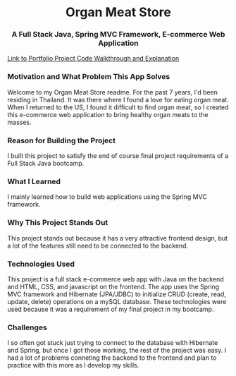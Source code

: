 <h1 align="center">Organ Meat Store</h1>
<h3 align="center">A Full Stack Java, Spring MVC Framework, E-commerce Web Application</h3>

<a href="https://docs.google.com/presentation/d/1cs9mSo9MEVyy1vJH4kPG_TBWx6pZ6qp3IhlT3IGqXCY/edit?usp=sharing">Link to Portfolio Project Code Walkthrough and Explanation</a>

<h3 align="left">Motivation and What Problem This App Solves</h3>
Welcome to my Organ Meat Store readme. For the past 7 years, I'd been residing in Thailand. It was there where I found a love for eating organ meat. When I returned to the US, I found it difficult to find organ meat, so I created this e-commerce web application to bring healthy organ meats to the masses. 

<h3 align="left">Reason for Building the Project</h3>
I built this project to satisfy the end of course final project requirements of a Full Stack Java bootcamp. 

<h3 align="left">What I Learned</h3>
I mainly learned how to build web applications using the Spring MVC framework. 

<h3 align="left">Why This Project Stands Out</h3>
This project stands out because it has a very attractive frontend design, but a lot of the features still need to be connected to the backend. 

<h3 align="left">Technologies Used</h3>
This project is a full stack e-commerce web app with Java on the backend and HTML, CSS, and javascript on the frontend. The app uses the Spring MVC framework and Hibernate (JPA/JDBC) to initialize CRUD (create, read, update, delete) operations on a mySQL database. These technologies were used because it was a requirement of my final project in my bootcamp. 

<h3 align="left">Challenges</h3>
I so often got stuck just trying to connect to the database with Hibernate and Spring, but once I got those working, the rest of the project was easy. I had a lot of problems conneting the backend to the frontend and plan to practice with this more as I develop my skills. 
 
